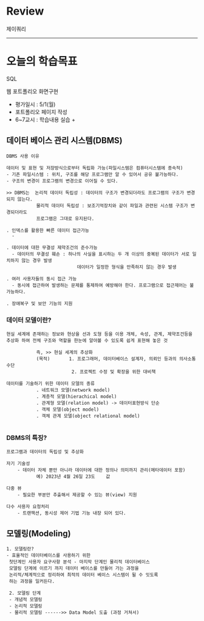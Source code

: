 # Review
제이쿼리

-----------------------------------------------------------------------------------------------

# 오늘의 학습목표
SQL

웹 포트폴리오 화면구현
- 평가일시 : 5/1(월)
- 포트폴리오 페이지 작성
- 6~7교시 : 학습내용 실습 + 

## 데이터 베이스 관리 시스템(DBMS)
```
DBMS 사용 이유

데이터 및 표현 및 저장방식으로부터 독립화 가능(파일시스템은 컴퓨터시스템에 종속적)
- 기존 파일시스템 : 위치, 구조를 해당 프로그램만 알 수 있어서 공유 불가능하다.
- 구조의 변경이 프로그램의 변경으로 이어질 수 있다.

>> DBMS는  논리적 데이터 독립성 : 데이터의 구조가 변경되더라도 프로그램의 구조가 변경되지 않는다.
           물리적 데이터 독립성 : 보조기억장치와 같이 파일과 관련된 시스템 구조가 변경되더라도
           프로그램은 그대로 유지된다.
           
. 인덱스를 활용한 빠른 데이터 접근가능
  -

. 데이터에 대한 무결성 제약조건의 준수가능
  - 데이터의 무결성 훼손 : 하나의 사실을 표시하는 두 개 이상의 중복된 데이터가 서로 일치하지 않는 경우 발생
                          데이터가 일정한 형식을 만족하지 않는 경우 발생
                          
. 여러 사용자들의 동시 접근 가능
  - 동시에 접근하여 발생하는 문제를 통제하여 예방해야 한다. 프로그램으로 접근제어는 불가능하다.

. 장애복구 및 보안 기능의 지원
```

### 데이터 모델이란?
```
현실 세계에 존재하는 정보와 현상을 선과 도형 등을 이용 개체, 속성, 관계, 제약조건등을
추상화 하여 전체 구조와 역할을 한눈에 알아볼 수 있도록 쉽게 표현해 놓은 것

           즉, >> 현실 세계의 추상화
           (목적)       1. 프로그래머, 데이터베이스 설계자, 의뢰인 등과의 의사소통 수단
                        2. 프로젝트 수정 및 확장을 위한 대비책
                        
데이터를 기술하기 위한 데이터 모델의 종류
           . 네트워크 모델(network model)
           . 계층적 모델(hierachical model)
           . 관계형 모델(relation model) -> 데이터표현방식 단순
           . 객체 모델(object model)
           . 객체 관계 모델(object relational model)


```

### DBMS의 특징?
```
프로그램과 데이터의 독립성 및 추상화

자기 기술성
    - 데이터 자체 뿐만 아니라 데이터에 대한 정의나 의미까지 관리(메타데이터 포함)
           예) 2023년 4월 26일 23도    값
           
다중 뷰
    - 필요한 부분만 추출해서 제공할 수 있는 뷰(view) 지원
    
다수 사용자 요청처리
    - 트랜잭션, 동시성 제어 기법 기능 내장 되어 있다.
```

## 모델링(Modeling)
```
1. 모델링란?
- 효율적인 데이터베이스를 사용하기 위한
 첫단계인 사용자 요구사항 분석 - 마지막 단계인 물리적 데이터베이스
 모델링 단계에 이르기 까지 데이터 베이스를 만들어 가는 과정을
 논리적/체계적으로 정리하여 최적의 데이터 베이스 시스템이 될 수 잇도록
 하는 과정을 일커든다.
 
 2. 모델링 단계
 - 개념적 모델링
 - 논리적 모델링
 - 물리적 모델링 ------>> Data Model 도출 (과정 거쳐서)
 
```
